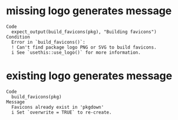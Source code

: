 # missing logo generates message

    Code
      expect_output(build_favicons(pkg), "Building favicons")
    Condition
      Error in `build_favicons()`:
      ! Can't find package logo PNG or SVG to build favicons.
      i See `usethis::use_logo()` for more information.

# existing logo generates message

    Code
      build_favicons(pkg)
    Message
      Favicons already exist in 'pkgdown'
      i Set `overwrite = TRUE` to re-create.

